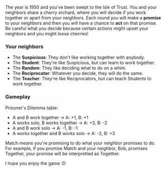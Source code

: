The year is 1950 and you've been swept to the Isle of Trust. You and your neighbors share a cherry orchard, where you will decide if you work together or apart from your neighbors. Each round you will make a **promise** to your neighbors and then you will have a chance to **act** on that promise. Be careful what you decide because certain actions might upset your neighbors and you might loose cherries!

### Your neighbors

-   The **Suspicious**: They don't like working together with anybody.
-   The **Student**: They're like Suspicious, but can learn to work together.
-   The **Random**: They like deciding what to do on a whim.
-   The **Reciprocator**: Whatever you decide, they will do the same.
-   The **Teacher**: They're like Reciprocators, but can teach Students to work together.

### Gameplay

Prisoner's Dilemma table:
-   A and B work together -> A: +1, B: +1
-   A works solo, B works together -> A: +3, B: -2
-   A and B work solo -> A: -1, B: -1
-   A works together and B works solo -> A: -2, B: +3

Match means you're promising to do what your neighbor promises to do. For example, if you promise Match and your neighbor, Bob, promises Together, your promise will be interpretted as Together.

I hope you enjoy the game :D